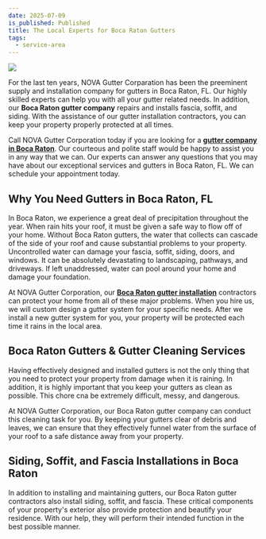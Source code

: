```yaml
---
date: 2025-07-09
is_published: Published
title: The Local Experts for Boca Raton Gutters
tags:
  - service-area
---
```

![](/media/gutters-boca-raton-fl.jpg)

For the last ten years, NOVA Gutter Corparation has been the preeminent supply and installation company for gutters in Boca Raton, FL. Our highly skilled experts can help you with all your gutter related needs. In addition, our **Boca Raton gutter company** repairs and installs fascia, soffit, and siding. With the assistance of our gutter installation contractors, you can keep your property properly protected at all times.

Call NOVA Gutter Corporation today if you are looking for a [**gutter company in Boca Raton**](https://novagutter.com/). Our courteous and polite staff would be happy to assist you in any way that we can. Our experts can answer any questions that you may have about our exceptional services and gutters in Boca Raton, FL. We can schedule your appointment today.

## Why You Need Gutters in Boca Raton, FL

In Boca Raton, we experience a great deal of precipitation throughout the year. When rain hits your roof, it must be given a safe way to flow off of your home. Without Boca Raton gutters, the water that collects can cascade of the side of your roof and cause substantial problems to your property. Uncontrolled water can damage your fascia, soffit, siding, doors, and windows. It can be absolutely devastating to landscaping, pathways, and driveways. If left unaddressed, water can pool around your home and damage your foundation.

At NOVA Gutter Corporation, our [**Boca Raton gutter installation**](https://novagutter.com/#residential-gutter-installation) contractors can protect your home from all of these major problems. When you hire us, we will custom design a gutter system for your specific needs. After we install a new gutter system for you, your property will be protected each time it rains in the local area.

## Boca Raton Gutters & Gutter Cleaning Services

Having effectively designed and installed gutters is not the only thing that you need to protect your property from damage when it is raining. In addition, it is highly important that you keep your gutters as clean as possible. This chore cna be extremely difficult, messy, and dangerous.

At NOVA Gutter Corporation, our Boca Raton gutter company can conduct this cleaning task for you. By keeping your gutters clear of debris and leaves, we can ensure that they effectively funnel water from the surface of your roof to a safe distance away from your property.

## Siding, Soffit, and Fascia Installations in Boca Raton

In addition to installing and maintaining gutters, our Boca Raton gutter contractors also install siding, soffit, and fascia. These critical components of your property's exterior also provide protection and beautify your residence. With our help, they will perform their intended function in the best possible manner.